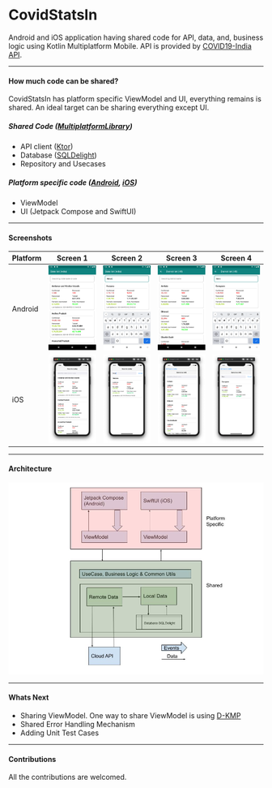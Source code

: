 # CovidStatsIn
Android and iOS application having shared code for API, data, and, business logic using Kotlin Multiplatform Mobile. API is provided by [COVID19-India API](https://api.covid19india.org/).

---

#### How much code can be shared?
CovidStatsIn has platform specific ViewModel and UI, everything remains is shared. An ideal target can be sharing everything except UI.

##### Shared Code ([MultiplatformLibrary](/MultiPlatformLibrary))
- API client ([Ktor](https://ktor.io/docs/http-client-multiplatform.html))
- Database ([SQLDelight](https://github.com/cashapp/sqldelight))
- Repository and Usecases

##### Platform specific code ([Android](/androidApp), [iOS](/iosApp))
- ViewModel
- UI (Jetpack Compose and SwiftUI)

---

#### Screenshots

| Platform | Screen 1 | Screen 2 | Screen 3 | Screen 4 |
| :---     |  :----:  |  :----:  |  :----:  |  :----:  |
| Android  |![AND1](/assets/screens/And1.png)|![AND2](/assets/screens/And2.png)|![AND3](/assets/screens/And3.png)|![AND4](/assets/screens/And4.png)
| iOS      |![iOS1](/assets/screens/iOS1.png)|![iOS2](/assets/screens/iOS2.png)|![iOS3](/assets/screens/iOS3.png)|![iOS4](/assets/screens/iOS4.png)


---

#### Architecture
![Architech](/assets/images/arch.jpg)

---

#### Whats Next
- Sharing ViewModel. One way to share ViewModel is using [D-KMP](https://github.com/dbaroncelli/D-KMP-sample)
- Shared Error Handling Mechanism
- Adding Unit Test Cases

---

#### Contributions
All the contributions are welcomed. 
